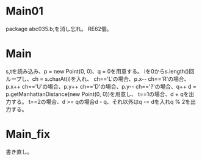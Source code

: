 # Main01
package abc035.b;を消し忘れ。
RE62個。

# Main
s,tを読み込み、p = new Point(0, 0)、q = 0を用意する。
iを0からs.length()回ループし、ch = s.charAt(i)を入れ、
ch=='L'の場合、p.x--
ch=='R'の場合、p.x++
ch=='U'の場合、p.y++
ch=='D'の場合、p.y--
ch=='?'の場合、q++
d = p.getManhattanDistance(new Point(0, 0))を用意し、
t==1の場合、d + qを出力する。
t==2の場合、d >= qの場合d - q、それ以外はq -= dを入れq % 2を出力する。

# Main\_fix
書き直し。

